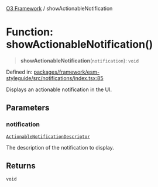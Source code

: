[O3 Framework](../API.md) / showActionableNotification

# Function: showActionableNotification()

> **showActionableNotification**(`notification`): `void`

Defined in: [packages/framework/esm-styleguide/src/notifications/index.tsx:85](https://github.com/openmrs/openmrs-esm-core/blob/85cde3ce59cd3d29230c98040a3f53525e808725/packages/framework/esm-styleguide/src/notifications/index.tsx#L85)

Displays an actionable notification in the UI.

## Parameters

### notification

[`ActionableNotificationDescriptor`](../interfaces/ActionableNotificationDescriptor.md)

The description of the notification to display.

## Returns

`void`
